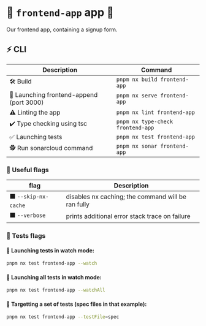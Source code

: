 # 🚀 `frontend-app` app 🚀

Our frontend app, containing a signup form.

## ⚡ CLI

| Description                              | Command                           |
| ---------------------------------------- | --------------------------------- |
| 🛠️ Build                                 | `pnpm nx build frontend-app`      |
| 🚀 Launching frontend-append (port 3000) | `pnpm nx serve frontend-app`      |
| ⚠️ Linting the app                       | `pnpm nx lint frontend-app`       |
| ✔️ Type checking using tsc               | `pnpm nx type-check frontend-app` |
| ✅ Launching tests                       | `pnpm nx test frontend-app`       |
| 🕵️ Run sonarcloud command                | `pnpm nx sonar frontend-app`      |

### 🔶 Useful flags

| flag                 | Description                                        |
| -------------------- | -------------------------------------------------- |
| ⬛ `--skip-nx-cache` | disables nx caching; the command will be ran fully |
| ⬛ `--verbose`       | prints additional error stack trace on failure     |

### 🔶 Tests flags

#### 🧿 Launching tests in watch mode:

```bash
pnpm nx test frontend-app --watch
```

#### 🧿 Launching all tests in watch mode:

```bash
pnpm nx test frontend-app --watchAll
```

#### 🧿 Targetting a set of tests (spec files in that example):

```bash
pnpm nx test frontend-app --testFile=spec
```
